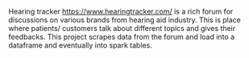 Hearing tracker https://www.hearingtracker.com/ is a rich forum for discussions on various brands from hearing aid industry. This is place where patients/ customers talk 
about different topics and gives their feedbacks.
This project scrapes data from the forum and load into a dataframe and eventually into spark tables.
